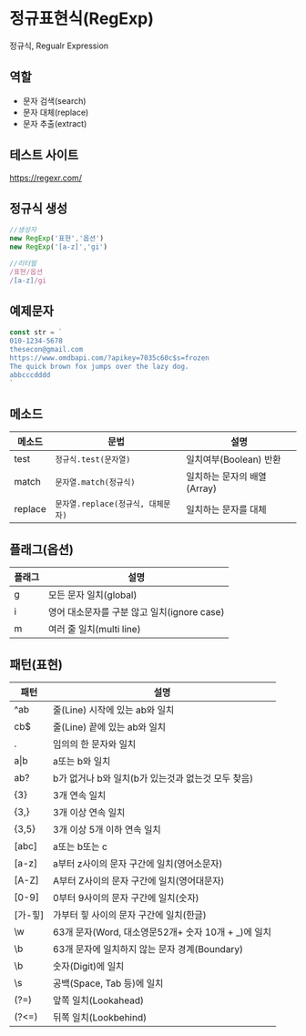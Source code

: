 # 정규표현식(RegExp)

정규식, Regualr Expression

## 역할
- 문자 검색(search)
- 문자 대체(replace)
- 문자 추출(extract)

## 테스트 사이트

https://regexr.com/

## 정규식 생성

```js
//생성자
new RegExp('표현','옵션')
new RegExp('[a-z]','gi')

//리터럴
/표현/옵션
/[a-z]/gi
```

## 예제문자
```js
const str = `
010-1234-5678
thesecon@gmail.com
https://www.omdbapi.com/?apikey=7035c60c$s=frozen
The quick brown fox jumps over the lazy dog.
abbcccdddd
`
```

## 메소드

메소드 | 문법 | 설명
--|--|--
 test | `정규식.test(문자열)` | 일치여부(Boolean) 반환
 match | `문자열.match(정규식)` | 일치하는 문자의 배열(Array)
 replace | `문자열.replace(정규식, 대체문자)` | 일치하는 문자를 대체

 ## 플래그(옵션)
 플래그 | 설명
 --|--
 g | 모든 문자 일치(global)
 i | 영어 대소문자를 구분 않고 일치(ignore case)
 m | 여러 줄 일치(multi line)

 ## 패턴(표현)

 패턴 | 설명
 --|--
 ^ab | 줄(Line) 시작에 있는 ab와 일치
 cb$ | 줄(Line) 끝에 있는 ab와 일치
 . | 임의의 한 문자와 일치
 a&verbar;b | a또는 b와 일치
 ab? | b가 없거나 b와 일치(b가 있는것과 없는것 모두 찾음)
 {3} | 3개 연속 일치
 {3,} | 3개 이상 연속 일치
 {3,5} | 3개 이상 5개 이하 연속 일치
 [abc] | a또는 b또는 c
 [a-z] | a부터 z사이의 문자 구간에 일치(영어소문자)
 [A-Z] | A부터 Z사이의 문자 구간에 일치(영어대문자)
 [0-9] | 0부터 9사이의 문자 구간에 일치(숫자)
 [가-힣] | 가부터 힣 사이의 문자 구간에 일치(한글)
 \w | 63개 문자(Word, 대소영문52개+ 숫자 10개 + _)에 일치
 \b | 63개 문자에 일치하지 않는 문자 경계(Boundary)
 \b | 숫자(Digit)에 일치
 \s | 공백(Space, Tab 등)에 일치
 (?=) | 앞쪽 일치(Lookahead)
 (?<=) | 뒤쪽 일치(Lookbehind)